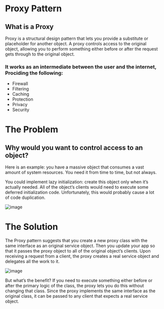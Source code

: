 # Proxy Pattern

## What is a Proxy
Proxy is a structural design pattern that lets you provide a substitute or placeholder for another object. A proxy controls access to the original object, allowing you to perform something either before or after the request gets through to the original object.

### It works as an intermediate between the user and the internet, Prociding the following:

- Firewall
- Filtering
- Caching
- Protection
- Privacy
- Security

# The Problem
## Why would you want to control access to an object?
Here is an example: you have a massive object that consumes a vast amount of system resources. You need it from time to time, but not always.

You could implement lazy initialization: create this object only when it’s actually needed. All of the object’s clients would need to execute some deferred initialization code. Unfortunately, this would probably cause a lot of code duplication.

![image](https://github.com/Husam-AbuZina/Learning-OOP-and-Design-Patterns/assets/109718076/9328a7db-37a4-4e11-ade2-4ce295eb9373)

# The Solution
The Proxy pattern suggests that you create a new proxy class with the same interface as an original service object. Then you update your app so that it passes the proxy object to all of the original object’s clients. Upon receiving a request from a client, the proxy creates a real service object and delegates all the work to it.

![image](https://github.com/Husam-AbuZina/Learning-OOP-and-Design-Patterns/assets/109718076/804be929-c546-4c10-b115-cc28e1196238)

But what’s the benefit? If you need to execute something either before or after the primary logic of the class, the proxy lets you do this without changing that class. Since the proxy implements the same interface as the original class, it can be passed to any client that expects a real service object.
